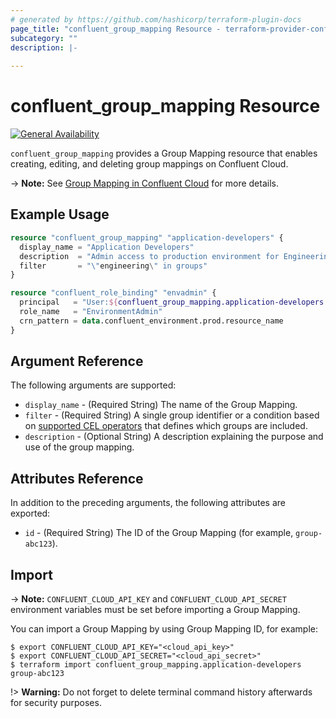 ```yaml
---
# generated by https://github.com/hashicorp/terraform-plugin-docs
page_title: "confluent_group_mapping Resource - terraform-provider-confluent"
subcategory: ""
description: |-
  
---
```


# confluent_group_mapping Resource

[![General Availability](https://img.shields.io/badge/Lifecycle%20Stage-General%20Availability-%2345c6e8)](https://docs.confluent.io/cloud/current/api.html#section/Versioning/API-Lifecycle-Policy)

`confluent_group_mapping` provides a Group Mapping resource that enables creating, editing, and deleting group mappings on Confluent Cloud.

-> **Note:** See [Group Mapping in Confluent Cloud](https://docs.confluent.io/cloud/current/access-management/authenticate/sso/group-mapping/overview.html) for more details.

## Example Usage

```terraform
resource "confluent_group_mapping" "application-developers" {
  display_name = "Application Developers"
  description  = "Admin access to production environment for Engineering"
  filter       = "\"engineering\" in groups"
}

resource "confluent_role_binding" "envadmin" {
  principal   = "User:${confluent_group_mapping.application-developers.id}"
  role_name   = "EnvironmentAdmin"
  crn_pattern = data.confluent_environment.prod.resource_name
}
```

<!-- schema generated by tfplugindocs -->
## Argument Reference

The following arguments are supported:

- `display_name` - (Required String) The name of the Group Mapping.
- `filter` - (Required String) A single group identifier or a condition based on [supported CEL operators](https://docs.confluent.io/cloud/current/access-management/authenticate/sso/group-mapping/overview.html#supported-cel-operators-for-group-mapping) that defines which groups are included.
- `description` - (Optional String) A description explaining the purpose and use of the group mapping.

## Attributes Reference

In addition to the preceding arguments, the following attributes are exported:

- `id` - (Required String) The ID of the Group Mapping (for example, `group-abc123`).

## Import

-> **Note:** `CONFLUENT_CLOUD_API_KEY` and `CONFLUENT_CLOUD_API_SECRET` environment variables must be set before importing a Group Mapping.

You can import a Group Mapping by using Group Mapping ID, for example:

```shell
$ export CONFLUENT_CLOUD_API_KEY="<cloud_api_key>"
$ export CONFLUENT_CLOUD_API_SECRET="<cloud_api_secret>"
$ terraform import confluent_group_mapping.application-developers group-abc123
```

!> **Warning:** Do not forget to delete terminal command history afterwards for security purposes.

